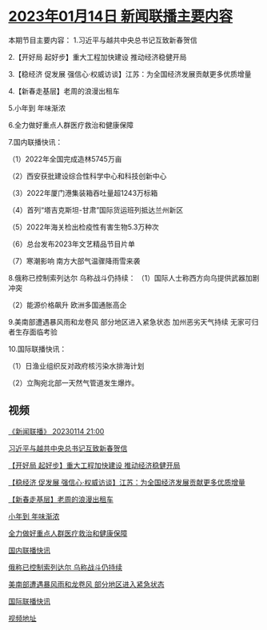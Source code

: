 # [2023年01月14日 新闻联播主要内容](https://tv.cctv.com/lm/xwlb/day/20230114.shtml)

本期节目主要内容： 1.习近平与越共中央总书记互致新春贺信

2.【开好局 起好步】重大工程加快建设 推动经济稳健开局

3.【稳经济 促发展 强信心·权威访谈】江苏：为全国经济发展贡献更多优质增量

4.【新春走基层】老周的浪漫出租车

5.小年到 年味渐浓

6.全力做好重点人群医疗救治和健康保障

7.国内联播快讯：

 （1）2022年全国完成造林5745万亩

（2）西安获批建设综合性科学中心和科技创新中心

（3）2022年厦门港集装箱吞吐量超1243万标箱

（4）首列“塔吉克斯坦-甘肃”国际货运班列抵达兰州新区

（5）2022年海关检出检疫性有害生物5.3万种次

（6）总台发布2023年文艺精品节目片单

（7）寒潮影响 南方大部气温骤降雨雪来袭

8.俄称已控制索列达尔 乌称战斗仍持续： （1）国际人士称西方向乌提供武器加剧冲突

（2）能源价格飙升 欧洲多国通胀高企

9.美南部遭遇暴风雨和龙卷风 部分地区进入紧急状态 加州恶劣天气持续 无家可归者生存面临考验

10.国际联播快讯：

 （1）日渔业组织反对政府核污染水排海计划

（2）立陶宛北部一天然气管道发生爆炸。

## 视频

[《新闻联播》 20230114 21:00](https://tv.cctv.com/2023/01/14/VIDEW2IADJ169rt3KGAtfyJs230114.shtml)

[习近平与越共中央总书记互致新春贺信](https://tv.cctv.com/2023/01/14/VIDEE9mofugonCQZt4SLouly230114.shtml)

[【开好局 起好步】重大工程加快建设 推动经济稳健开局](https://tv.cctv.com/2023/01/14/VIDEPzJ80sPiCp6HyJWADlW1230114.shtml)

[【稳经济 促发展 强信心·权威访谈】江苏：为全国经济发展贡献更多优质增量](https://tv.cctv.com/2023/01/14/VIDEKfqVxl6j4SGqZaBJwODc230114.shtml)

[【新春走基层】老周的浪漫出租车](https://tv.cctv.com/2023/01/14/VIDEusk2kNxG9c1c4KfDdUhv230114.shtml)

[小年到 年味渐浓](https://tv.cctv.com/2023/01/14/VIDEDqzNKbUpF5cbVszuIQ6F230114.shtml)

[全力做好重点人群医疗救治和健康保障](https://tv.cctv.com/2023/01/14/VIDEu3mpdXCadzJyyIRiL7Vd230114.shtml)

[国内联播快讯](https://tv.cctv.com/2023/01/14/VIDEKmnR6QGDW8BogWzqDty9230114.shtml)

[俄称已控制索列达尔 乌称战斗仍持续](https://tv.cctv.com/2023/01/14/VIDEzhnLJ7PBQQt63N801ZQX230114.shtml)

[美南部遭遇暴风雨和龙卷风 部分地区进入紧急状态](https://tv.cctv.com/2023/01/14/VIDEi1OTkhM4USMmdTZBO01M230114.shtml)

[国际联播快讯](https://tv.cctv.com/2023/01/14/VIDEiGDwqDlNOzQWq8Wu426U230114.shtml)

[视频地址](https://tv.cctv.com/lm/xwlb/day/20230114.shtml) 

